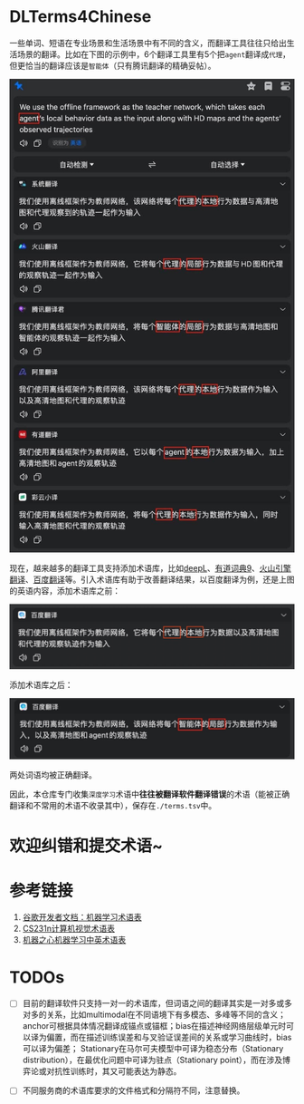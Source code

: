 # DLTerms4Chinese

一些单词、短语在专业场景和生活场景中有不同的含义，而翻译工具往往只给出生活场景的翻译。比如在下图的示例中，6个翻译工具里有5个把`agent`翻译成`代理`，但更恰当的翻译应该是`智能体`（只有腾讯翻译的精确妥帖）。

![各厂翻译比较](./images/dlterms4chinese_01.jpeg)

现在，越来越多的翻译工具支持添加术语库，比如[deepL](https://www.deepl.com)、[有道词典9](https://cidian.youdao.com/index-mac.html)、[火山引擎翻译](https://console.volcengine.com/home)、[百度翻译](http://fanyi-api.baidu.com)等。引入术语库有助于改善翻译结果，以百度翻译为例，还是上图的英语内容，添加术语库之前：

![百度翻译-without术语库](./images/dlterms4chinese_03.jpg)

添加术语库之后：

![百度翻译-with术语库](./images/dlterms4chinese_02.jpeg)

两处词语均被正确翻译。

因此，本仓库专门收集`深度学习`术语中**往往被翻译软件翻译错误**的术语（能被正确翻译和不常用的术语不收录其中），保存在`./terms.tsv`中。

# 欢迎纠错和提交术语~

# 参考链接

1. [谷歌开发者文档：机器学习术语表](https://developers.google.cn/machine-learning/glossary?hl=zh-cn)
2. [CS231n计算机视觉术语表](https://cloud.tencent.com/developer/news/105798)
3. [机器之心机器学习中英术语表](https://github.com/jiqizhixin/Artificial-Intelligence-Terminology-Database)

# TODOs 
- [ ] 目前的翻译软件只支持一对一的术语库，但词语之间的翻译其实是一对多或多对多的关系，比如multimodal在不同语境下有多模态、多峰等不同的含义；anchor可根据具体情况翻译成锚点或锚框；bias在描述神经网络层级单元时可以译为偏置，而在描述训练误差和与叉验证误差间的关系或学习曲线时，bias可以译为偏差； Stationary在马尔可夫模型中可译为稳态分布（Stationary distribution），在最优化问题中可译为驻点（Stationary point），而在涉及博弈论或对抗性训练时，其又可能表达为静态。

- [ ] 不同服务商的术语库要求的文件格式和分隔符不同，注意替换。  

